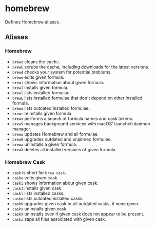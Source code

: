 homebrew
========

Defines Homebrew aliases.

Aliases
-------

### Homebrew

  * `brewc` cleans the cache.
  * `brewC` scrubs the cache, including downloads for the latest versions.
  * `brewd` checks your system for potential problems.
  * `brewe` edits given formula.
  * `brewi` shows information about given formula.
  * `brewI` installs given formula.
  * `brewl` lists installed formulae.
  * `brewL` lists installed formulae that don't depend on other installed formula.
  * `brewo` lists outdated installed formulae.
  * `brewr` reinstalls given formula.
  * `brews` performs a search of formula names and cask tokens.
  * `brewS` manages background services with macOS' launchctl daemon manager.
  * `brewu` updates Homebrew and all formulae.
  * `brewU` upgrades outdated and unpinned formulae.
  * `brewx` uninstalls a given formula.
  * `brewX` deletes all installed versions of given formula.

### Homebrew Cask

  * `cask` is short for `brew cask`.
  * `caske` edits given cask.
  * `caski` shows information about given cask.
  * `caskI` installs given cask.
  * `caskl` lists installed casks.
  * `casko` lists outdated installed casks.
  * `caskU` upgrades given cask or all outdated casks, if none given.
  * `caskx` uninstalls given cask.
  * `caskX` uninstalls even if given cask does not appear to be present.
  * `caskz` zaps all files associated with given cask.
